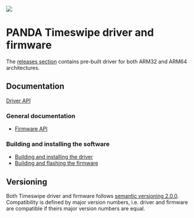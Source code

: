 ![](https://github.com/panda-official/timeswipe/workflows/Build%20Linux%20Packages/badge.svg)

# PANDA Timeswipe driver and firmware

The [releases section](https://github.com/panda-official/timeswipe/releases)
contains pre-built driver for both ARM32 and ARM64 architectures.

## Documentation

[Driver API](https://panda-official.github.io/timeswipe/index.html)

### General documentation

- [Firmware API](doc/firmware-api.md)

### Building and installing the software

- [Building and installing the driver](doc/driver/install.md)
- [Building and flashing the firmware](doc/firmware/install.md)

## Versioning

Both Timeswipe driver and firmware follows [semantic versioning 2.0.0][semver].
Compatibility is defined by major version numbers, i.e. driver and firmware are
compatible if theirs major version numbers are equal.

[semver]: https://semver.org/spec/v2.0.0.html
